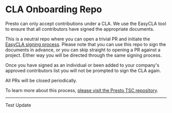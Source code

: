 # CLA Onboarding Repo

Presto can only accept contributions under a CLA. We use the EasyCLA tool to ensure that all contributors have signed the appropriate documents.

This is a neutral repo where you can open a trivial PR and initiate the [EasyCLA signing process](https://github.com/prestodb/tsc/blob/master/CLA.md). Please note that you can use this repo to sign the documents in advance, or you can skip straight to opening a PR against a project. Either way you will be directed through the same signing process.

Once you have signed as an individual or been added to your company's approved contributors list you will not be prompted to sign the CLA again.

All PRs will be closed periodically.

To learn more about this process, [please visit the Presto TSC repository](https://github.com/prestodb/tsc/blob/master/CLA.md).

---------

Test Update
